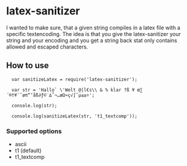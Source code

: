 # latex-sanitizer

I wanted to make sure, that a given string compiles in a latex file with a specific textencoding. The idea is that 
you give the latex-sanitizer your string and your encoding and you get a string back stat only contains allowed and escaped characters.


## How to use

````
  var sanitizeLatex = require('latex-sanitizer');

  var str = 'Hallo` \'Welt @|l€s\\ & % klar ?ß ¥ œ∑´®†¥¨ˆøπ“‘åß∂ƒ©˙∆˚¬…æΩ≈ç√∫˜µ≤≥÷';

  console.log(str);

  console.log(sanitizeLatex(str, 't1_textcomp'));

````

### Supported options

- ascii
- t1 (default)
- t1_textcomp